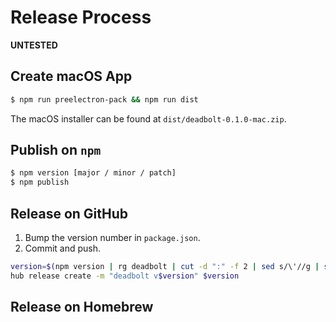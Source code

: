 # Release Process

**UNTESTED**

## Create macOS App

```bash
$ npm run preelectron-pack && npm run dist
```

The macOS installer can be found at `dist/deadbolt-0.1.0-mac.zip`.

## Publish on `npm`

```bash
$ npm version [major / minor / patch]
$ npm publish
```

## Release on GitHub

1. Bump the version number in `package.json`.
2. Commit and push.

```bash
version=$(npm version | rg deadbolt | cut -d ":" -f 2 | sed s/\'//g | sed s/,//g | sed s/\ //g)
hub release create -m "deadbolt v$version" $version
```

## Release on Homebrew



